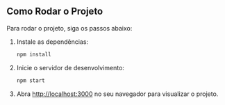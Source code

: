 ## Como Rodar o Projeto

Para rodar o projeto, siga os passos abaixo:

1. Instale as dependências:
   ```sh
   npm install
   ```

2. Inicie o servidor de desenvolvimento:
   ```sh
   npm start
   ```

3. Abra [http://localhost:3000](http://localhost:3000) no seu navegador para visualizar o projeto.